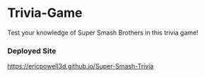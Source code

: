 # Trivia-Game

Test your knowledge of Super Smash Brothers in this trivia game!

### Deployed Site

https://ericpowell3d.github.io/Super-Smash-Trivia
